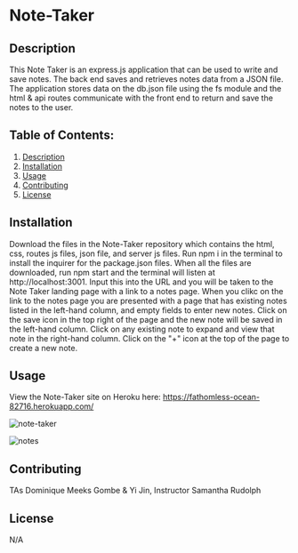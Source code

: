 # Note-Taker

## Description
This Note Taker is an express.js application that can be used to write and save notes. The back end saves and retrieves notes data from a JSON file. The application stores data on the db.json file using the fs module and the html & api routes communicate with the front end to return and save the notes to the user.

## Table of Contents: 
1. [Description](#description)
2. [Installation](#installation)
3. [Usage](#usage)
4. [Contributing](#contributing)
5. [License](#license)

## Installation
Download the files in the Note-Taker repository which contains the html, css, routes js files, json file, and server js files. Run npm i in the terminal to install the inquirer for the package.json files. When all the files are downloaded, run npm start and the terminal will listen at http://localhost:3001. Input this into the URL and you will be taken to the Note Taker landing page with a link to a notes page. When you clikc on the link to the notes page you are presented with a page that has existing notes listed in the left-hand column, and empty fields to enter new notes. Click on the save icon in the top right of the page and the new note will be saved in the left-hand column. Click on any existing note to expand and view that note in the right-hand column. Click on the "+" icon at the top of the page to create a new note.

## Usage
View the Note-Taker site on Heroku here: https://fathomless-ocean-82716.herokuapp.com/

![note-taker](https://github.com/Bradford-Lee/Note-Taker/assets/127280322/ae63df85-a9b9-48ca-b233-7d83779439a1)

![notes](https://github.com/Bradford-Lee/Note-Taker/assets/127280322/5fb2f249-d31d-47cc-ba29-04e20de21670)


## Contributing
TAs Dominique Meeks Gombe & Yi Jin, 
Instructor Samantha Rudolph 

## License
N/A
